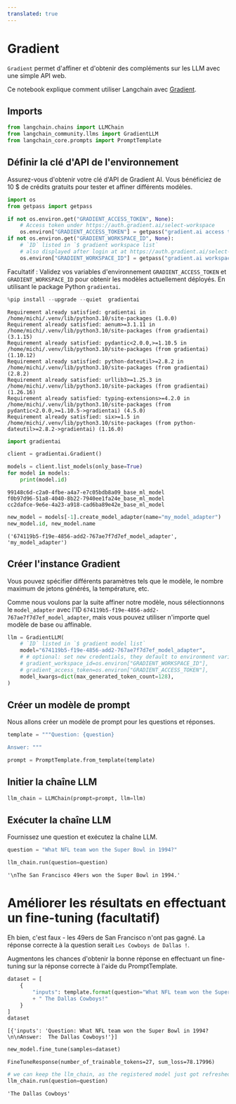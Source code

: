 ```yaml
---
translated: true
---
```


# Gradient

`Gradient` permet d'affiner et d'obtenir des compléments sur les LLM avec une simple API web.

Ce notebook explique comment utiliser Langchain avec [Gradient](https://gradient.ai/).

## Imports

```python
from langchain.chains import LLMChain
from langchain_community.llms import GradientLLM
from langchain_core.prompts import PromptTemplate
```

## Définir la clé d'API de l'environnement

Assurez-vous d'obtenir votre clé d'API de Gradient AI. Vous bénéficiez de 10 $ de crédits gratuits pour tester et affiner différents modèles.

```python
import os
from getpass import getpass

if not os.environ.get("GRADIENT_ACCESS_TOKEN", None):
    # Access token under https://auth.gradient.ai/select-workspace
    os.environ["GRADIENT_ACCESS_TOKEN"] = getpass("gradient.ai access token:")
if not os.environ.get("GRADIENT_WORKSPACE_ID", None):
    # `ID` listed in `$ gradient workspace list`
    # also displayed after login at at https://auth.gradient.ai/select-workspace
    os.environ["GRADIENT_WORKSPACE_ID"] = getpass("gradient.ai workspace id:")
```

Facultatif : Validez vos variables d'environnement `GRADIENT_ACCESS_TOKEN` et `GRADIENT_WORKSPACE_ID` pour obtenir les modèles actuellement déployés. En utilisant le package Python `gradientai`.

```python
%pip install --upgrade --quiet  gradientai
```

```output
Requirement already satisfied: gradientai in /home/michi/.venv/lib/python3.10/site-packages (1.0.0)
Requirement already satisfied: aenum>=3.1.11 in /home/michi/.venv/lib/python3.10/site-packages (from gradientai) (3.1.15)
Requirement already satisfied: pydantic<2.0.0,>=1.10.5 in /home/michi/.venv/lib/python3.10/site-packages (from gradientai) (1.10.12)
Requirement already satisfied: python-dateutil>=2.8.2 in /home/michi/.venv/lib/python3.10/site-packages (from gradientai) (2.8.2)
Requirement already satisfied: urllib3>=1.25.3 in /home/michi/.venv/lib/python3.10/site-packages (from gradientai) (1.26.16)
Requirement already satisfied: typing-extensions>=4.2.0 in /home/michi/.venv/lib/python3.10/site-packages (from pydantic<2.0.0,>=1.10.5->gradientai) (4.5.0)
Requirement already satisfied: six>=1.5 in /home/michi/.venv/lib/python3.10/site-packages (from python-dateutil>=2.8.2->gradientai) (1.16.0)
```

```python
import gradientai

client = gradientai.Gradient()

models = client.list_models(only_base=True)
for model in models:
    print(model.id)
```

```output
99148c6d-c2a0-4fbe-a4a7-e7c05bdb8a09_base_ml_model
f0b97d96-51a8-4040-8b22-7940ee1fa24e_base_ml_model
cc2dafce-9e6e-4a23-a918-cad6ba89e42e_base_ml_model
```

```python
new_model = models[-1].create_model_adapter(name="my_model_adapter")
new_model.id, new_model.name
```

```output
('674119b5-f19e-4856-add2-767ae7f7d7ef_model_adapter', 'my_model_adapter')
```

## Créer l'instance Gradient

Vous pouvez spécifier différents paramètres tels que le modèle, le nombre maximum de jetons générés, la température, etc.

Comme nous voulons par la suite affiner notre modèle, nous sélectionnons le `model_adapter` avec l'ID `674119b5-f19e-4856-add2-767ae7f7d7ef_model_adapter`, mais vous pouvez utiliser n'importe quel modèle de base ou affinable.

```python
llm = GradientLLM(
    # `ID` listed in `$ gradient model list`
    model="674119b5-f19e-4856-add2-767ae7f7d7ef_model_adapter",
    # # optional: set new credentials, they default to environment variables
    # gradient_workspace_id=os.environ["GRADIENT_WORKSPACE_ID"],
    # gradient_access_token=os.environ["GRADIENT_ACCESS_TOKEN"],
    model_kwargs=dict(max_generated_token_count=128),
)
```

## Créer un modèle de prompt

Nous allons créer un modèle de prompt pour les questions et réponses.

```python
template = """Question: {question}

Answer: """

prompt = PromptTemplate.from_template(template)
```

## Initier la chaîne LLM

```python
llm_chain = LLMChain(prompt=prompt, llm=llm)
```

## Exécuter la chaîne LLM

Fournissez une question et exécutez la chaîne LLM.

```python
question = "What NFL team won the Super Bowl in 1994?"

llm_chain.run(question=question)
```

```output
'\nThe San Francisco 49ers won the Super Bowl in 1994.'
```

# Améliorer les résultats en effectuant un fine-tuning (facultatif)

Eh bien, c'est faux - les 49ers de San Francisco n'ont pas gagné.
La réponse correcte à la question serait `Les Cowboys de Dallas !`.

Augmentons les chances d'obtenir la bonne réponse en effectuant un fine-tuning sur la réponse correcte à l'aide du PromptTemplate.

```python
dataset = [
    {
        "inputs": template.format(question="What NFL team won the Super Bowl in 1994?")
        + " The Dallas Cowboys!"
    }
]
dataset
```

```output
[{'inputs': 'Question: What NFL team won the Super Bowl in 1994?\n\nAnswer:  The Dallas Cowboys!'}]
```

```python
new_model.fine_tune(samples=dataset)
```

```output
FineTuneResponse(number_of_trainable_tokens=27, sum_loss=78.17996)
```

```python
# we can keep the llm_chain, as the registered model just got refreshed on the gradient.ai servers.
llm_chain.run(question=question)
```

```output
'The Dallas Cowboys'
```
